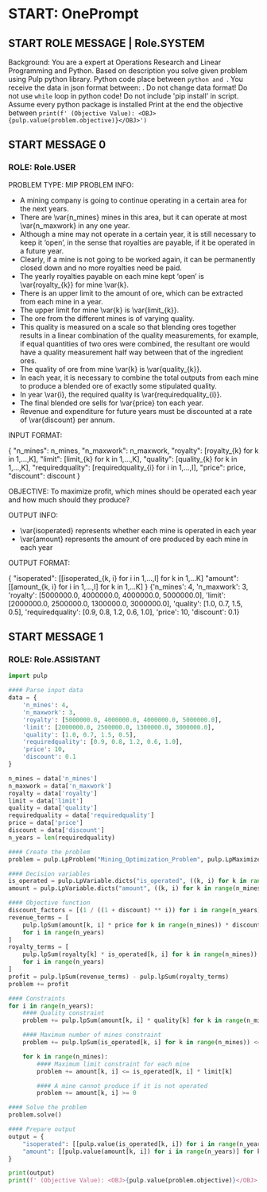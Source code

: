 # START: OnePrompt 
## START ROLE MESSAGE | Role.SYSTEM 
Background: You are a expert at Operations Research and Linear Programming and Python. Based on description you solve given problem using Pulp python library. Python code place between ```python and ```. You receive the data in json format between: <DATA></DATA>. Do not change data format! Do not use `while` loop in python code! Do not include 'pip install' in script. Assume every python package is installed Print at the end the objective between <OBJ></OBJ> `print(f' (Objective Value): <OBJ>{pulp.value(problem.objective)}</OBJ>')`  
## START MESSAGE 0 
### ROLE: Role.USER
<DESCRIPTION>
PROBLEM TYPE: MIP
PROBLEM INFO:

- A mining company is going to continue operating in a certain area for the next years. 
- There are \var{n_mines} mines in this area, but it can operate at most \var{n_maxwork} in any one year. 
- Although a mine may not operate in a certain year, it is still necessary to keep it ‘open’, in the sense that royalties are payable, if it be operated in a future year. 
- Clearly, if a mine is not going to be worked again, it can be permanently closed down and no more royalties need be paid. 
- The yearly royalties payable on each mine kept ‘open’ is \var{royalty_{k}} for mine \var{k}.
- There is an upper limit to the amount of ore, which can be extracted from each mine in a year. 
- The upper limit for mine \var{k} is \var{limit_{k}}.
- The ore from the different mines is of varying quality.
- This quality is measured on a scale so that blending ores together results in a linear combination of the quality measurements, for example, if equal quantities of two ores were combined, the resultant ore would have a quality measurement half way between
that of the ingredient ores. 
- The quality of ore from mine \var{k} is \var{quality_{k}}.
- In each year, it is necessary to combine the total outputs from each mine to produce a blended ore of exactly some stipulated quality.
- In year \var{i}, the required quality is \var{requiredquality_{i}}.
- The final blended ore sells for \var{price} ton each year. 
- Revenue and expenditure for future years must be discounted at a rate of \var{discount} per annum.

INPUT FORMAT:

{
    "n_mines": n_mines,
    "n_maxwork": n_maxwork,
    "royalty": [royalty_{k} for k in 1,...,K],
    "limit": [limit_{k} for k in 1,...,K],
    "quality": [quality_{k} for k in 1,...,K],
    "requiredquality": [requiredquality_{i} for i in 1,...,I],
    "price": price,
    "discount": discount
}


OBJECTIVE: To maximize profit, which mines should be operated each year and how much should they produce?

OUTPUT INFO:

- \var{isoperated} represents whether each mine is operated in each year
- \var{amount} represents the amount of ore produced by each mine in each year

OUTPUT FORMAT:

{
    "isoperated": [[isoperated_{k, i} for i in 1,...,I] for k in 1,...K]
    "amount": [[amount_{k, i} for i in 1,...,I] for k in 1,...K]
}
</DESCRIPTION>
<DATA>
{'n_mines': 4, 'n_maxwork': 3, 'royalty': [5000000.0, 4000000.0, 4000000.0, 5000000.0], 'limit': [2000000.0, 2500000.0, 1300000.0, 3000000.0], 'quality': [1.0, 0.7, 1.5, 0.5], 'requiredquality': [0.9, 0.8, 1.2, 0.6, 1.0], 'price': 10, 'discount': 0.1}</DATA>


## START MESSAGE 1 
### ROLE: Role.ASSISTANT
```python
import pulp

#### Parse input data
data = {
    'n_mines': 4,
    'n_maxwork': 3,
    'royalty': [5000000.0, 4000000.0, 4000000.0, 5000000.0],
    'limit': [2000000.0, 2500000.0, 1300000.0, 3000000.0],
    'quality': [1.0, 0.7, 1.5, 0.5],
    'requiredquality': [0.9, 0.8, 1.2, 0.6, 1.0],
    'price': 10,
    'discount': 0.1
}

n_mines = data['n_mines']
n_maxwork = data['n_maxwork']
royalty = data['royalty']
limit = data['limit']
quality = data['quality']
requiredquality = data['requiredquality']
price = data['price']
discount = data['discount']
n_years = len(requiredquality)

#### Create the problem
problem = pulp.LpProblem("Mining_Optimization_Problem", pulp.LpMaximize)

#### Decision variables
is_operated = pulp.LpVariable.dicts("is_operated", ((k, i) for k in range(n_mines) for i in range(n_years)), cat='Binary')
amount = pulp.LpVariable.dicts("amount", ((k, i) for k in range(n_mines) for i in range(n_years)), lowBound=0, cat='Continuous')

#### Objective function
discount_factors = [(1 / ((1 + discount) ** i)) for i in range(n_years)]
revenue_terms = [
    pulp.lpSum(amount[k, i] * price for k in range(n_mines)) * discount_factors[i]
    for i in range(n_years)
]
royalty_terms = [
    pulp.lpSum(royalty[k] * is_operated[k, i] for k in range(n_mines)) * discount_factors[i]
    for i in range(n_years)
]
profit = pulp.lpSum(revenue_terms) - pulp.lpSum(royalty_terms)
problem += profit

#### Constraints
for i in range(n_years):
    #### Quality constraint
    problem += pulp.lpSum(amount[k, i] * quality[k] for k in range(n_mines)) == requiredquality[i] * pulp.lpSum(amount[k, i] for k in range(n_mines))

    #### Maximum number of mines constraint
    problem += pulp.lpSum(is_operated[k, i] for k in range(n_mines)) <= n_maxwork

    for k in range(n_mines):
        #### Maximum limit constraint for each mine
        problem += amount[k, i] <= is_operated[k, i] * limit[k]

        #### A mine cannot produce if it is not operated
        problem += amount[k, i] >= 0

#### Solve the problem
problem.solve()

#### Prepare output
output = {
    "isoperated": [[pulp.value(is_operated[k, i]) for i in range(n_years)] for k in range(n_mines)],
    "amount": [[pulp.value(amount[k, i]) for i in range(n_years)] for k in range(n_mines)]
}

print(output)
print(f' (Objective Value): <OBJ>{pulp.value(problem.objective)}</OBJ>')
```


